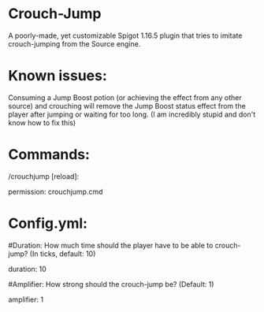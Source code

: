 # Crouch-Jump
A poorly-made, yet customizable Spigot 1.16.5 plugin that tries to imitate crouch-jumping from the Source engine.

# Known issues:

Consuming a Jump Boost potion (or achieving the effect from any other source) and crouching will remove the Jump Boost status effect from the player after jumping or waiting for too long. (I am incredibly stupid and don't know how to fix this)

# Commands:

/crouchjump [reload]:

  permission: crouchjump.cmd

# Config.yml:

#Duration: How much time should the player have to be able to crouch-jump? (In ticks, default: 10)

duration: 10

#Amplifier: How strong should the crouch-jump be? (Default: 1)

amplifier: 1
